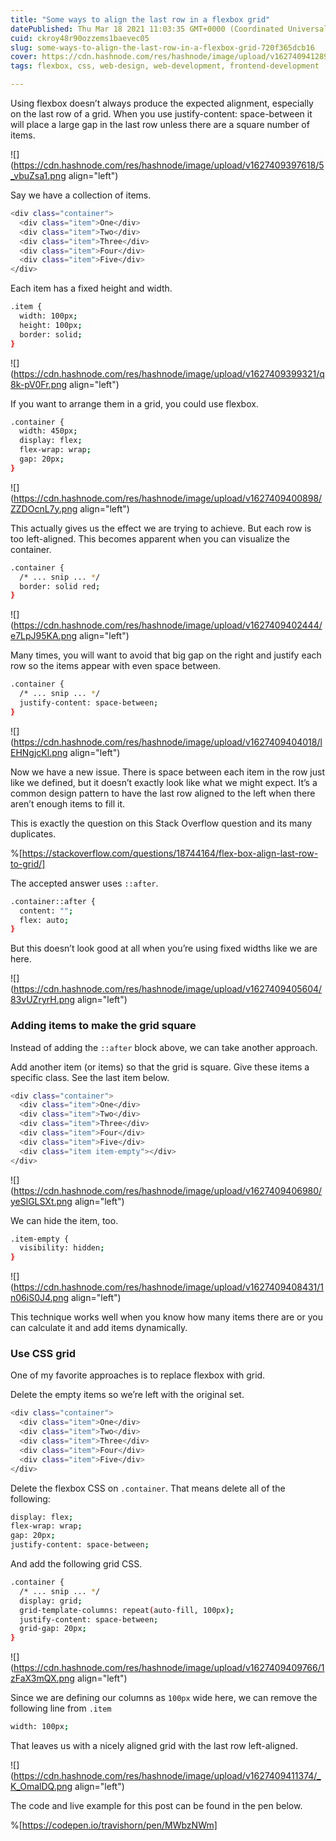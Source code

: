 ```yaml
---
title: "Some ways to align the last row in a flexbox grid"
datePublished: Thu Mar 18 2021 11:03:35 GMT+0000 (Coordinated Universal Time)
cuid: ckroy48r90ozzems1baevec05
slug: some-ways-to-align-the-last-row-in-a-flexbox-grid-720f365dcb16
cover: https://cdn.hashnode.com/res/hashnode/image/upload/v1627409412891/aOTp9MHet.png
tags: flexbox, css, web-design, web-development, frontend-development

---
```


Using flexbox doesn’t always produce the expected alignment, especially on the last row of a grid. When you use justify-content: space-between it will place a large gap in the last row unless there are a square number of items.

![](https://cdn.hashnode.com/res/hashnode/image/upload/v1627409397618/5_vbuZsa1.png align="left")

Say we have a collection of items.

```bash
<div class="container">
  <div class="item">One</div>
  <div class="item">Two</div>
  <div class="item">Three</div>
  <div class="item">Four</div>
  <div class="item">Five</div>
</div>
```

Each item has a fixed height and width.

```bash
.item {
  width: 100px;
  height: 100px;
  border: solid;
}
```

![](https://cdn.hashnode.com/res/hashnode/image/upload/v1627409399321/q8k-pV0Fr.png align="left")

If you want to arrange them in a grid, you could use flexbox.

```bash
.container {
  width: 450px;
  display: flex;
  flex-wrap: wrap;
  gap: 20px;
}
```

![](https://cdn.hashnode.com/res/hashnode/image/upload/v1627409400898/ZZDOcnL7y.png align="left")

This actually gives us the effect we are trying to achieve. But each row is too left-aligned. This becomes apparent when you can visualize the container.

```bash
.container {
  /* ... snip ... */
  border: solid red;
}
```

![](https://cdn.hashnode.com/res/hashnode/image/upload/v1627409402444/e7LpJ95KA.png align="left")

Many times, you will want to avoid that big gap on the right and justify each row so the items appear with even space between.

```bash
.container {
  /* ... snip ... */
  justify-content: space-between;
}
```

![](https://cdn.hashnode.com/res/hashnode/image/upload/v1627409404018/lEHNgjcKl.png align="left")

Now we have a new issue. There is space between each item in the row just like we defined, but it doesn’t exactly look like what we might expect. It’s a common design pattern to have the last row aligned to the left when there aren’t enough items to fill it.

This is exactly the question on this Stack Overflow question and its many duplicates.

%[https://stackoverflow.com/questions/18744164/flex-box-align-last-row-to-grid/] 

The accepted answer uses `::after`.

```bash
.container::after {
  content: "";
  flex: auto;
}
```

But this doesn’t look good at all when you’re using fixed widths like we are here.

![](https://cdn.hashnode.com/res/hashnode/image/upload/v1627409405604/83vUZryrH.png align="left")

### Adding items to make the grid square

Instead of adding the `::after` block above, we can take another approach.

Add another item (or items) so that the grid is square. Give these items a specific class. See the last item below.

```bash
<div class="container">
  <div class="item">One</div>
  <div class="item">Two</div>
  <div class="item">Three</div>
  <div class="item">Four</div>
  <div class="item">Five</div>
  <div class="item item-empty"></div>
</div>
```

![](https://cdn.hashnode.com/res/hashnode/image/upload/v1627409406980/yeSlGLSXt.png align="left")

We can hide the item, too.

```bash
.item-empty {
  visibility: hidden;
}
```

![](https://cdn.hashnode.com/res/hashnode/image/upload/v1627409408431/1n06iS0J4.png align="left")

This technique works well when you know how many items there are or you can calculate it and add items dynamically.

### Use CSS grid

One of my favorite approaches is to replace flexbox with grid.

Delete the empty items so we’re left with the original set.

```bash
<div class="container">
  <div class="item">One</div>
  <div class="item">Two</div>
  <div class="item">Three</div>
  <div class="item">Four</div>
  <div class="item">Five</div>
</div>
```

Delete the flexbox CSS on `.container`. That means delete all of the following:

```bash
display: flex;
flex-wrap: wrap;
gap: 20px;
justify-content: space-between;
```

And add the following grid CSS.

```bash
.container {
  /* ... snip ... */
  display: grid;
  grid-template-columns: repeat(auto-fill, 100px);
  justify-content: space-between;
  grid-gap: 20px;
}
```

![](https://cdn.hashnode.com/res/hashnode/image/upload/v1627409409766/1zFaX3mQX.png align="left")

Since we are defining our columns as `100px` wide here, we can remove the following line from `.item`

```bash
width: 100px;
```

That leaves us with a nicely aligned grid with the last row left-aligned.

![](https://cdn.hashnode.com/res/hashnode/image/upload/v1627409411374/_K_OmalDQ.png align="left")

The code and live example for this post can be found in the pen below.

%[https://codepen.io/travishorn/pen/MWbzNWm]